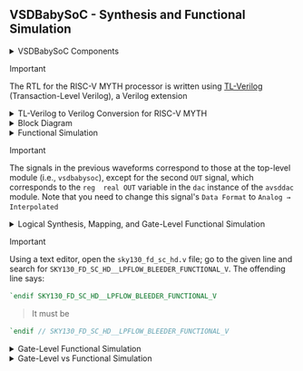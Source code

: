## VSDBabySoC - Synthesis and Functional Simulation

<details>
<summary>VSDBabySoC Components</summary>

  [VSDBabySoC](https://github.com/manili/VSDBabySoC): Top level module.
  ```
  git clone https://github.com/manili/VSDBabySoC.git
  ``` 
  [RISC-V MYTH processor](https://github.com/stevehoover/RISC-V_MYTH_Workshop): A 32-bit processor based on the RISC-V architecture.
  ```
  git clone https://github.com/kunalg123/rvmyth.git
  ``` 
  [PLL module](https://github.com/lakshmi-sathi/avsdpll_1v8): A Phase-Locked Loop (PLL) is used to generate stable clock signals for the SoC.
  ```
  git clone https://github.com/lakshmi-sathi/avsdpll_1v8.git
  ```  
  [DAC module](https://github.com/vsdip/rvmyth_avsddac_interface): A Digital-to-Analogue Converter (DAC) is used to generate an analogue signal from a digital value.
  ```
  git clone https://github.com/vsdip/rvmyth_avsddac_interface.git
  ```
  <img alt="VSDBabySoC-components" src="./images/VSDBabySoC-components.png">

</details>

> [!IMPORTANT]
> The RTL for the RISC-V MYTH processor is written using [TL-Verilog](https://github.com/TL-X-org/TL-V_Projects) (Transaction-Level Verilog), a Verilog extension

<details>
<summary>TL-Verilog to Verilog Conversion for RISC-V MYTH</summary>
  
  ```
  $ cd VSDBabySoC
  $ python3 -m venv sp_env
  $ source sp_env/bin/activate
  (sp_env) pip install pyyaml click sandpiper-saas
  (sp_env) sandpiper-saas -i ./src/module/rvmyth.tlv -o rvmyth.v --bestsv --noline -p verilog --outdir ./src/module/
  ```
  <img alt="rvmyth-tlv2v" src="./images/rvmyth-tlv2v.png">

  ```
  (sp_env) deactivate
  ```
</details>

<details>
<summary>Block Diagram</summary>
  
  <img alt="VSDBabySoC" src="./images/VSDBabySoC.png">

</details>

<details>
<summary>Functional Simulation</summary>
  
  #### - Pre-Synthesis
  ```
$ mkdir -p output/pre_synth_sim
$ iverilog -o ./output/pre_synth_sim/pre_synth_sim.out -DPRE_SYNTH_SIM \
-I ./src/include -I ./src/module ./src/module/testbench.v

$ cd output/pre_synth_sim
$ ./pre_synth_sim.out
$ gtkwave pre_synth_sim.vcd
  ```
  <img alt="GTKWave_presynth" src="./images/GTKWave_presynth.png">

</details>

> [!IMPORTANT]
> The signals in the previous waveforms correspond to those at the top-level module (i.e., ``vsdbabysoc``), except for the second ``OUT`` signal, which corresponds to the ``reg  real OUT`` variable in the ``dac`` instance of the ``avsddac`` module. Note that you need to change this signal's ``Data Format`` to ``Analog → Interpolated``

<details>
<summary>Logical Synthesis, Mapping, and Gate-Level Functional Simulation</summary>

  #### - Logical Synthesis
  ```
  $ cd VSDBabySoC
  $ mkdir -p output/post_synth_sim

  $ yosys

  > read_verilog ./src/module/vsdbabysoc.v
  > read_verilog -I ./src/include/ ./src/module/rvmyth.v
  > read_verilog -I ./src/include/ ./src/module/clk_gate.v

  > read_liberty -lib ./src/lib/avsdpll.lib
  > read_liberty -lib ./src/lib/avsddac.lib
  > read_liberty -lib ./src/lib/sky130_fd_sc_hd__tt_025C_1v80.lib

  > synth -top vsdbabysoc
  ```
  <img alt="VSDBabySoC_LogicalSynthesis1" src="./images/VSDBabySoC_LogicalSynthesis1.png">
  <img alt="VSDBabySoC_LogicalSynthesis2" src="./images/VSDBabySoC_LogicalSynthesis2.png">

  #### - Mapping
  ```
  > dfflibmap -liberty ./src/lib/sky130_fd_sc_hd__tt_025C_1v80.lib

  > opt

  > abc -liberty ./src/lib/sky130_fd_sc_hd__tt_025C_1v80.lib -script +strash;scorr;ifraig;retime;{D};strash;dch,-f;map,-M,1,{D}

  > flatten

  > setundef -zero

  > clean -purge

  > rename -enumerate

  > stat
  ```
  <img alt="VSDBabySoC_Mapping" src="./images/VSDBabySoC_Mapping.png">

  ```
  > write_verilog -noattr ./output/post_synth_sim/vsdbabysoc.synth.v
  ```

  #### - Gate-Level Simulation
  ```
  $ iverilog -o ./output/post_synth_sim/post_synth_sim.out \
-DPOST_SYNTH_SIM -DFUNCTIONAL -DUNIT_DELAY=#1 \
-I ./src/module -I ./output/post_synth_sim/ \
-I ../sky130RTLDesignAndSynthesisWorkshop/my_lib/verilog_model \
./src/module/testbench.v
  ```
  <img alt="iverilog-error" src="./images/iverilog-error.png">
  
</details>

> [!IMPORTANT]
> Using a text editor, open the ``sky130_fd_sc_hd.v`` file; go to the given line and search for ``SKY130_FD_SC_HD__LPFLOW_BLEEDER_FUNCTIONAL_V``. The offending line says:

```verilog
`endif SKY130_FD_SC_HD__LPFLOW_BLEEDER_FUNCTIONAL_V
```

> It must be

```verilog
`endif // SKY130_FD_SC_HD__LPFLOW_BLEEDER_FUNCTIONAL_V
```

<details>
<summary>Gate-Level Functional Simulation</summary>

  ```
  $ iverilog -o ./output/post_synth_sim/post_synth_sim.out \
-DPOST_SYNTH_SIM -DFUNCTIONAL -DUNIT_DELAY=#1 \
-I ./src/module -I ./output/post_synth_sim/ \
-I ../sky130RTLDesignAndSynthesisWorkshop/my_lib/verilog_model \
./src/module/testbench.v

  $ cd output/post_synth_sim/
  $ ./post_synth_sim.out
  $ gtkwave post_synth_sim.vcd
 ```
  <img alt="GTKWave_postsynth" src="./images/GTKWave_postsynth.png">

</details>

<details>
<summary>Gate-Level vs Functional Simulation</summary>

  <img alt="GTKWave_postVSpre" src="./images/GTKWave_postVSpre.png">

</details>

